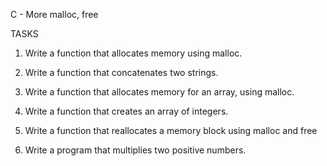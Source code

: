 C - More malloc, free
		
TASKS
		
		
1. Write a function that allocates memory using malloc.		

		
2. Write a function that concatenates two strings.
		
		
3. Write a function that allocates memory for an array, using malloc.


4. Write a function that creates an array of integers.


5. Write a function that reallocates a memory block using malloc and free


6. Write a program that multiplies two positive numbers.
